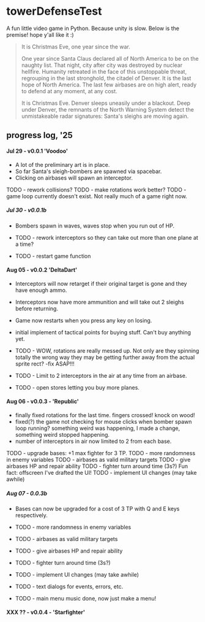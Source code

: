 # towerDefenseTest

A fun little video game in Python. Because unity is slow. Below is the premise! hope y'all like it :)


>It is Christmas Eve, one year since the war.
>
>One year since Santa Claus declared all of North America to be on the naughty list. That night, city after city was destroyed by nuclear hellfire. Humanity retreated in the face of this unstoppable threat, regrouping in the last stronghold, the citadel of Denver. It is the last hope of North America. The last few airbases are on high alert, ready to defend at any moment, at any cost.
>
>It is Christmas Eve. Denver sleeps uneasily under a blackout. Deep under Denver, the remnants of the North Warning System detect the unmistakeable radar signatures: Santa's sleighs are moving again.


## progress log, '25
#### Jul 29 - v0.0.1 'Voodoo'
- A lot of the preliminary art is in place. 
- So far Santa's sleigh-bombers are spawned via spacebar. 
- Clicking on airbases will spawn an interceptor. 

TODO - rework collisions?
TODO - make rotations work better?
TODO - game loop currently doesn't exist. Not really much of a game right now.

##### Jul 30 - v0.0.1b
- Bombers spawn in waves, waves stop when you run out of HP.

- TODO - rework interceptors so they can take out more than one plane at a time?
- TODO - restart game function
#### Aug 05 - v0.0.2 'DeltaDart'
- Interceptors will now retarget if their original target is gone and they have enough ammo.
- Interceptors now have more ammunition and will take out 2 sleighs before returning.
- Game now restarts when you press any key on losing.
- initial implement of tactical points for buying stuff. Can't buy anything yet.

- TODO - WOW, rotations are really messed up. Not only are they spinning totally the wrong way they may be getting further away from the actual sprite rect? -fix ASAP!!!
- TODO - Limit to 2 interceptors in the air at any time from an airbase.
- TODO - open stores letting you buy more planes. 
#### Aug 06 - v0.0.3 - 'Republic'
- finally fixed rotations for the last time. fingers crossed! knock on wood!
- fixed(?) the game not checking for mouse clicks when bomber spawn loop running? something weird was happening, I made a change, something weird stopped happening. 
-  number of interceptors in air now limited to 2 from each base.

TODO - upgrade bases: +1 max fighter for 3 TP.
TODO - more randomness in enemy variables
TODO - airbases as valid military targets 
TODO - give airbases HP and repair ability
TODO - fighter turn around time (3s?)
Fun fact: offscreen I've drafted the UI!
TODO - implement UI changes (may take awhile) 

##### Aug 07 - 0.0.3b
- Bases can now be upgraded for a cost of 3 TP with Q and E keys respectively.

- TODO - more randomness in enemy variables
- TODO - airbases as valid military targets 
- TODO - give airbases HP and repair ability
- TODO - fighter turn around time (3s?)
- TODO - implement UI changes (may take awhile)
- TODO - text dialogs for events, errors, etc.
- TODO - main menu music done, now just make a menu!


#### XXX ?? - v0.0.4 - 'Starfighter'

